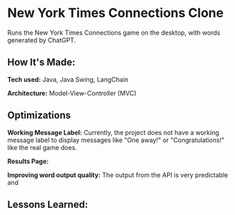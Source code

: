 # New York Times Connections Clone
Runs the New York Times Connections game on the desktop, with words generated by ChatGPT.

## How It's Made:
**Tech used:** Java, Java Swing, LangChain

**Architecture:** Model-View-Controller (MVC)

## Optimizations
**Working Message Label:** Currently, the project does not have a working message label to display messages 
like "One away!" or "Congratulations!" like the real game does.

**Results Page:** 

**Improving word output quality:** The output from the API is very predictable and
## Lessons Learned:
